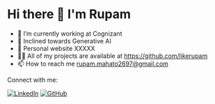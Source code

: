 # Hi there 👋 I'm Rupam

- 🔭 I’m currently working at Cognizant
- 🌱 Inclined towards Generative AI
- 👯 Personal website XXXXX
- 👨‍💻 All of my projects are available at https://github.com/likerupam
- 📫 How to reach me rupam.mahato2697@gmail.com

Connect with me:

[![LinkedIn](https://img.shields.io/badge/LinkedIn-0077B5?style=for-the-badge&logo=linkedin&logoColor=white)](https://www.linkedin.com/in/rupam-mahato-773864135/) [![GitHub](https://img.shields.io/badge/GitHub-100000?style=for-the-badge&logo=github&logoColor=white)](https://github.com/likerupam)
